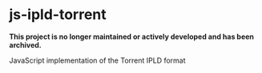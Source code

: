 # js-ipld-torrent

**This project is no longer maintained or actively developed and has been archived.**

JavaScript implementation of the Torrent IPLD format
